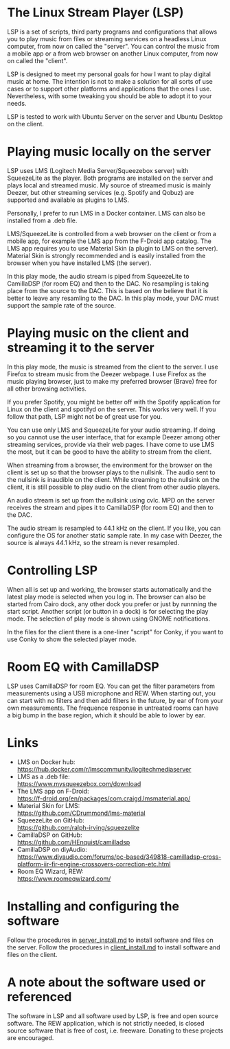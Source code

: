 # The Linux Stream Player (LSP)
LSP is a set of scripts, third party programs and configurations that allows you to play music from files or streaming services on a headless Linux computer, from now on called the "server". You can control the music from a mobile app or a from web browser on another Linux computer, from now on called the "client".

LSP is designed to meet my personal goals for how I want to play digital music at home. The intention is not to make a solution for all sorts of use cases or to support other platforms and applications that the ones I use. Nevertheless, with some tweaking you should be able to adopt it to your needs.

LSP is tested to work with Ubuntu Server on the server and Ubuntu Desktop on the client.

# Playing music locally on the server
LSP uses LMS (Logitech Media Server/Squeezebox server) with SqueezeLite as the player. Both programs are installed on the server and plays local and streamed music. My source of streamed music is mainly Deezer, but other streaming services (e.g. Spotify and Qobuz) are supported and available as plugins to LMS.

Personally, I prefer to run LMS in a Docker container. LMS can also be installed from a .deb file.

LMS/SqueezeLite is controlled from a web browser on the client or from a mobile app, for example the LMS app from the F-Droid app catalog. The LMS app requires you to use Material Skin (a plugin to LMS on the server). Material Skin is strongly recommended and is easily installed from the browser when you have installed LMS (the server).

In this play mode, the audio stream is piped from SqueezeLite to CamillaDSP (for room EQ) and then to the DAC. No resampling is taking place from the source to the DAC. This is based on the believe that it is better to leave any resamling to the DAC. In this play mode, your DAC must support the sample rate of the source.

# Playing music on the client and streaming it to the server
In this play mode, the music is streamed from the client to the server. I use Firefox to stream music from the Deezer webpage. I use Firefox as the music playing browser, just to make my preferred browser (Brave) free for all other browsing activities.

If you prefer Spotify, you might be better off with the Spotify application for Linux on the client and spotifyd on the server. This works very well. If you follow that path, LSP might not be of great use for you.

You can use only LMS and SqueezeLite for your audio streaming. If doing so you cannot use the user interface, that for example Deezer among other streaming services, provide via their web pages. I have come to use LMS the most, but it can be good to have the ability to stream from the client.

When streaming from a browser, the environment for the browser on the client is set up so that the browser plays to the nullsink. The audio sent to the nullsink is inaudible on the client. While streaming to the nullsink on the client, it is still possible to play audio on the client from other audio players.

An audio stream is set up from the nullsink using cvlc. MPD on the server receives the stream and pipes it to CamillaDSP (for room EQ) and then to the DAC.

The audio stream is resampled to 44.1 kHz on the client. If you like, you can configure the OS for another static sample rate. In my case with Deezer, the source is always 44.1 kHz, so the stream is never resampled.

# Controlling LSP
When all is set up and working, the browser starts automatically and the latest play mode is selected when you log in. The browser can also be started from Cairo dock, any other dock you prefer or just by runnning the start script. Another script (or button in a dock) is for selecting the play mode. The selection of play mode is shown using GNOME notifications.

In the files for the client there is a one-liner "script" for Conky, if you want to use Conky to show the selected player mode.

# Room EQ with CamillaDSP
LSP uses CamillaDSP for room EQ. You can get the filter parameters from measurements using a USB microphone and REW. When starting out, you can start with no filters and then add filters in the future, by ear of from your own measurements. The frequence response in untreated rooms can have a big bump in the base region, which it should be able to lower by ear.

# Links
* LMS on Docker hub:<br/>https://hub.docker.com/r/lmscommunity/logitechmediaserver
* LMS as a .deb file:<br/>https://www.mysqueezebox.com/download
* The LMS app on F-Droid:<br/>https://f-droid.org/en/packages/com.craigd.lmsmaterial.app/
* Material Skin for LMS:<br/>https://github.com/CDrummond/lms-material
* SqueezeLite on GitHub:<br/>https://github.com/ralph-irving/squeezelite
* CamillaDSP on GitHub:<br/>https://github.com/HEnquist/camilladsp
* CamillaDSP on diyAudio:<br/>https://www.diyaudio.com/forums/pc-based/349818-camilladsp-cross-platform-iir-fir-engine-crossovers-correction-etc.html
* Room EQ Wizard, REW:<br/>https://www.roomeqwizard.com/

# Installing and configuring the software 
Follow the procedures in [server_install.md](./server_install.md) to install software and files on the server. Follow the procedures in [client_install.md](./client_install.md) to install software and files on the client.

# A note about the software used or referenced
The software in LSP and all software used by LSP, is free and open source software. The REW application, which is not strictly needed, is closed source software that is free of cost, i.e. freeware. Donating to these projects are encouraged.
